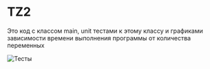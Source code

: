 # TZ2

Это код с классом main, unit тестами к этому классу и графиками зависимости времени выполнения программы от количества переменных


![Тесты](https://github.com/Corochco/TZ2/actions/workflows/push_tests.yml/badge.svg)

